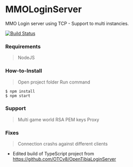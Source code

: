 # MMOLoginServer
MMO Login server using TCP - Support to multi instancies.

[![Build Status](https://travis-ci.org/mattcg/language-tags.png?branch=master)](https://travis-ci.org/mattcg/language-tags)

### Requirements
> NodeJS

### How-to-Install
> Open project folder
> Run command
```console
$ npm install
$ npm start
```

### Support
> Multi game world
> RSA PEM keys
> Proxy

### Fixes
> Connection crashs against different clients

- Edited build of TypeScript project from https://github.com/OTCv8/OpenTibiaLoginServer

